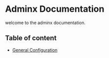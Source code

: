 # Adminx Documentation
welcome to the adminx documentation.

## Table of content

- [General Configuration](0_general_configuration.md)
